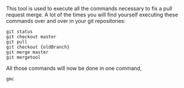 This tool is used to execute all the commands necessary to fix a pull request merge.
A lot of the times you will find yourself executing these commands over and over in your git repositories:

```
git status
git checkout master
git pull
git checkout {oldBranch}
git merge master
git mergetool
```

All those commands will now be done in one command, 
```
gmc
```